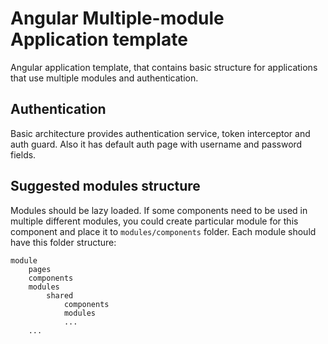 # Angular Multiple-module Application template

Angular application template, that contains basic structure for applications that use multiple modules and authentication.

## Authentication

Basic architecture provides authentication service, token interceptor and auth guard. Also it has default auth page with username and password fields.

## Suggested modules structure
Modules should be lazy loaded. If some components need to be used in multiple different modules, you could create particular module for this component and place it to ```modules/components``` folder.
Each module should have this folder structure:
```
module
	pages
	components
	modules
		shared
			components
			modules
			...
	...
```